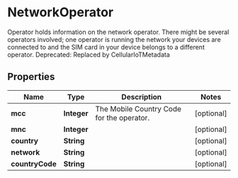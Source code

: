 

# NetworkOperator

Operator holds information on the network operator. There might be several operators involved; one operator is running the network your devices are connected to and the SIM card in your device belongs to a different operator.  Deprecated: Replaced by CellularIoTMetadata

## Properties

Name | Type | Description | Notes
------------ | ------------- | ------------- | -------------
**mcc** | **Integer** | The Mobile Country Code for the operator. |  [optional]
**mnc** | **Integer** |  |  [optional]
**country** | **String** |  |  [optional]
**network** | **String** |  |  [optional]
**countryCode** | **String** |  |  [optional]



